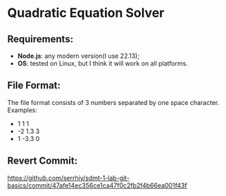 # Quadratic Equation Solver

## Requirements:
- **Node.js**: any modern version(I use 22.13);
- **OS**: tested on Linux, but I think it will work on all platforms.

## File Format:
The file format consists of 3 numbers separated by one space character. Examples:
- 1 1 1
- -2 1.3 3
- 1 -3.3 0

## Revert Commit:
https://github.com/serrhiy/sdmt-1-lab-git-basics/commit/47afe14ec356ce1ca47f0c2fb2f4b66ea001f43f
